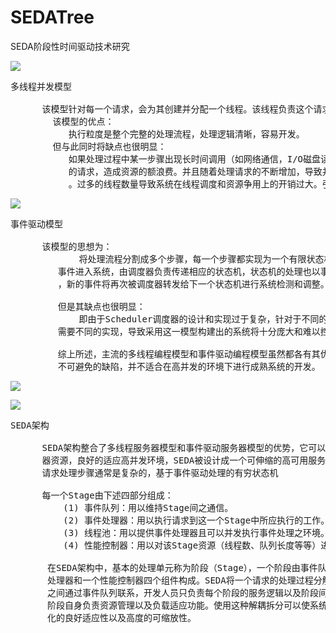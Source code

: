 # SEDATree
SEDA阶段性时间驱动技术研究

![](https://i.imgur.com/mJa6DL3.png)

<pre>
多线程并发模型

      该模型针对每一个请求，会为其创建并分配一个线程。该线程负责这个请求的处理。
        该模型的优点：
           执行粒度是整个完整的处理流程，处理逻辑清晰，容易开发。
        但与此同时将缺点也很明显：
           如果处理过程中某一步骤出现长时间调用（如网络通信，I/O磁盘读写等），则会阻塞后续
           的请求，造成资源的额浪费。并且随着处理请求的不断增加，导致并发执行的线程数量太多
           。过多的线程数量导致系统在线程调度和资源争用上的开销过大。引起系统性能机具下降，导致系统处理能力下降。
</pre>

![](https://i.imgur.com/iUkZ0GG.png)

<pre>
事件驱动模型

      该模型的思想为：
             将处理流程分割成多个步骤，每一个步骤都实现为一个有限状态机，所有的请求会作为
         事件进入系统，由调度器负责传递相应的状态机，状态机的处理也以事件的形式传递给调度器
         ，新的事件将再次被调度器转发给下一个状态机进行系统检测和调整。
       
         但是其缺点也很明显：
             即由于Scheduler调度器的设计和实现过于复杂，针对于不同的应用和系统的逻辑变更
         需要不同的实现，导致采用这一模型构建出的系统将十分庞大和难以控制。

         综上所述，主流的多线程编程模型和事件驱动编程模型虽然都各有其优势，但同时也都有其
         不可避免的缺陷，并不适合在高并发的环境下进行成熟系统的开发。
</pre>

![](https://i.imgur.com/Ung1W4c.png)

![](https://i.imgur.com/Y5FMtZL.png)

<pre>
SEDA架构
 
      SEDA架构整合了多线程服务器模型和事件驱动服务器模型的优势，它可以高效的管理和控制服务
      器资源，良好的适应高并发环境，SEDA被设计成一个可伸缩的高可用服务器架构，应用服务器之
      请求处理步骤通常是复杂的，基于事件驱动处理的有穷状态机

      每一个Stage由下述四部分组成：
          (1) 事件队列：用以维持Stage间之通信。
          (2) 事件处理器：用以执行请求到这一个Stage中所应执行的工作。
          (3) 线程池：用以提供事件处理器且可以并发执行事件处理之环境。
          (4) 性能控制器：用以对该Stage资源（线程数、队列长度等等）进行调整。

       在SEDA架构中，基本的处理单元称为阶段（Stage），一个阶段由事件队列、动态线程池、事件
       处理器和一个性能控制器四个组件构成。SEDA将一个请求的处理过程分解为一系列的阶段，阶段
       之间通过事件队列联系，开发人员只负责每个阶段的服务逻辑以及阶段间的连接逻辑，而由各个
       阶段自身负责资源管理以及负载适应功能。使用这种解耦拆分可以使系统达到高并发性、对负载变
       化的良好适应性以及高度的可缩放性。
</pre>
